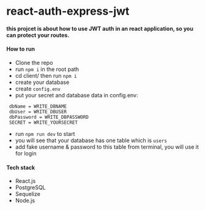 # react-auth-express-jwt

#### this projcet is about how to use JWT auth in an react application, so you can protect your routes.
#### How to run 
- Clone the repo
- run ``` npm i ``` in the root path 
- cd client/ then run ``` npm i ```
- create your database
- create ``` config.env ```
- put your secret and database data in config.env: 
```
 dbName = WRITE_DBNAME
 dbUser = WRITE_DBUSER
 dbPassword = WRITE_DBPASSWORD
 SECRET = WRITE_YOURSECRET
```
- run ``` npm run dev ``` to start
- you will see that your database has one table which is ```users```
- add fake username & password to this table from terminal, you will use it for login


#### Tech stack

- React.js
- PostgreSQL
- Sequelize
- Node.js
